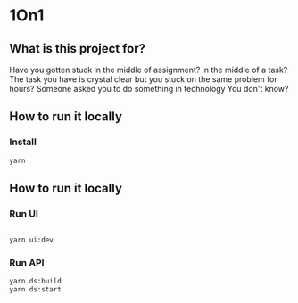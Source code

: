 # 1On1

## What is this project for?

Have you gotten stuck in the middle of assignment? in the middle of a task?
The task you have is crystal clear but you stuck on the same problem for hours?
Someone asked you to do something in technology You don't know?

## How to run it locally

### Install

```bash
yarn
```

## How to run it locally

### Run UI

```bash

yarn ui:dev
```

### Run API

```bash
yarn ds:build
yarn ds:start
```
```
